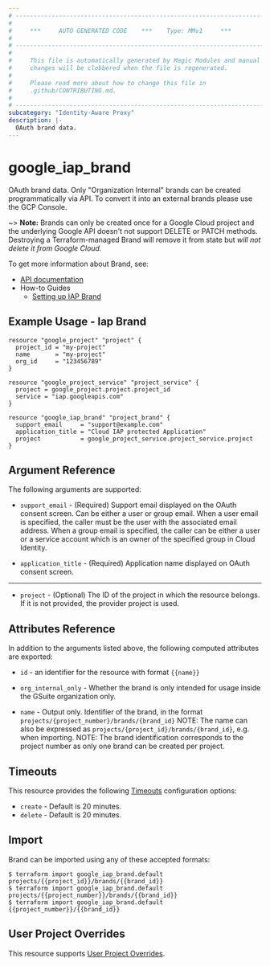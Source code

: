 ```yaml
---
# ----------------------------------------------------------------------------
#
#     ***     AUTO GENERATED CODE    ***    Type: MMv1     ***
#
# ----------------------------------------------------------------------------
#
#     This file is automatically generated by Magic Modules and manual
#     changes will be clobbered when the file is regenerated.
#
#     Please read more about how to change this file in
#     .github/CONTRIBUTING.md.
#
# ----------------------------------------------------------------------------
subcategory: "Identity-Aware Proxy"
description: |-
  OAuth brand data.
---
```


# google\_iap\_brand

OAuth brand data. Only "Organization Internal" brands can be created
programmatically via API. To convert it into an external brands
please use the GCP Console.


~> **Note:** Brands can only be created once for a Google Cloud 
project and the underlying Google API doesn't not support DELETE or PATCH methods. 
Destroying a Terraform-managed Brand will remove it from state 
but *will not delete it from Google Cloud.*


To get more information about Brand, see:

* [API documentation](https://cloud.google.com/iap/docs/reference/rest/v1/projects.brands)
* How-to Guides
    * [Setting up IAP Brand](https://cloud.google.com/iap/docs/tutorial-gce#set_up_iap)

## Example Usage - Iap Brand


```hcl
resource "google_project" "project" {
  project_id = "my-project"
  name       = "my-project"
  org_id     = "123456789"
}

resource "google_project_service" "project_service" {
  project = google_project.project.project_id
  service = "iap.googleapis.com"
}

resource "google_iap_brand" "project_brand" {
  support_email     = "support@example.com"
  application_title = "Cloud IAP protected Application"
  project           = google_project_service.project_service.project
}
```

## Argument Reference

The following arguments are supported:


* `support_email` -
  (Required)
  Support email displayed on the OAuth consent screen. Can be either a
  user or group email. When a user email is specified, the caller must
  be the user with the associated email address. When a group email is
  specified, the caller can be either a user or a service account which
  is an owner of the specified group in Cloud Identity.

* `application_title` -
  (Required)
  Application name displayed on OAuth consent screen.


- - -


* `project` - (Optional) The ID of the project in which the resource belongs.
    If it is not provided, the provider project is used.


## Attributes Reference

In addition to the arguments listed above, the following computed attributes are exported:

* `id` - an identifier for the resource with format `{{name}}`

* `org_internal_only` -
  Whether the brand is only intended for usage inside the GSuite organization only.

* `name` -
  Output only. Identifier of the brand, in the format `projects/{project_number}/brands/{brand_id}`
  NOTE: The name can also be expressed as `projects/{project_id}/brands/{brand_id}`, e.g. when importing.
  NOTE: The brand identification corresponds to the project number as only one
  brand can be created per project.


## Timeouts

This resource provides the following
[Timeouts](https://developer.hashicorp.com/terraform/plugin/sdkv2/resources/retries-and-customizable-timeouts) configuration options:

- `create` - Default is 20 minutes.
- `delete` - Default is 20 minutes.

## Import


Brand can be imported using any of these accepted formats:

```
$ terraform import google_iap_brand.default projects/{{project_id}}/brands/{{brand_id}}
$ terraform import google_iap_brand.default projects/{{project_number}}/brands/{{brand_id}}
$ terraform import google_iap_brand.default {{project_number}}/{{brand_id}}
```

## User Project Overrides

This resource supports [User Project Overrides](https://registry.terraform.io/providers/hashicorp/google/latest/docs/guides/provider_reference#user_project_override).
